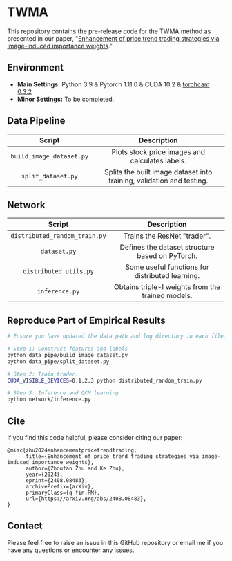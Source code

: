 # TWMA

This repository contains the pre-release code for the TWMA method as presented in our paper, "[Enhancement of price trend trading strategies via image-induced importance weights](https://www.arxiv.org/abs/2408.08483)." 

## Environment

- **Main Settings:** Python 3.9 & Pytorch 1.11.0 & CUDA 10.2 & [torchcam 0.3.2](https://github.com/ZhugeKongan/TorchCAM)
- **Minor Settings:** To be completed.

## Data Pipeline

| Script                     | Description                                                                 |
| :------------------------: | :--------------------------------------------------------------------------: |
| `build_image_dataset.py` | Plots stock price images and calculates labels.         |
| `split_dataset.py`      | Splits the built image dataset into training, validation and testing.  |

## Network

| Script                     | Description                                                                 |
| :------------------------: | :--------------------------------------------------------------------------: |
| `distributed_random_train.py`                 | Trains the ResNet "trader".                               |
| `dataset.py`            | Defines the dataset structure based on PyTorch.                              |
| `distributed_utils.py`             | Some useful functions for distributed learning.                                                 |
| `inference.py`     | Obtains triple-I weights from the trained models.  

## Reproduce Part of Empirical Results

```bash
# Ensure you have updated the data path and log directory in each file.

# Step 1: Construct features and labels
python data_pipe/build_image_dataset.py
python data_pipe/split_dataset.py

# Step 2: Train trader.
CUDA_VISIBLE_DEVICES=0,1,2,3 python distributed_random_train.py

# Step 3: Inference and QCM learning
python network/inference.py
```

## Cite
If you find this code helpful, please consider citing our paper:
```
@misc{zhu2024enhancementpricetrendtrading,
      title={Enhancement of price trend trading strategies via image-induced importance weights}, 
      author={Zhoufan Zhu and Ke Zhu},
      year={2024},
      eprint={2408.08483},
      archivePrefix={arXiv},
      primaryClass={q-fin.PM},
      url={https://arxiv.org/abs/2408.08483}, 
}
```
## Contact
Please feel free to raise an issue in this GitHub repository or email me if you have any questions or encounter any issues.